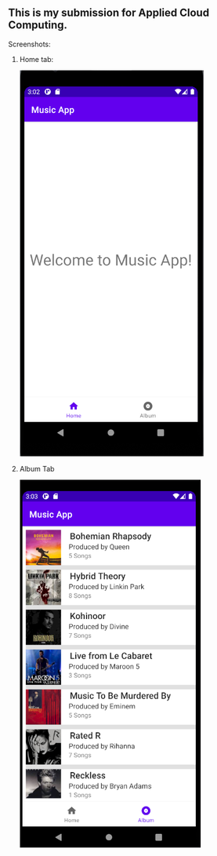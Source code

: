 ## This is my submission for Applied Cloud Computing.

Screenshots:

1. Home tab:

    ![Home Tab](/screenshots/Home%20Tab.PNG)

2. Album Tab

    ![Album Tab](/screenshots/Album%20Tab.PNG)
